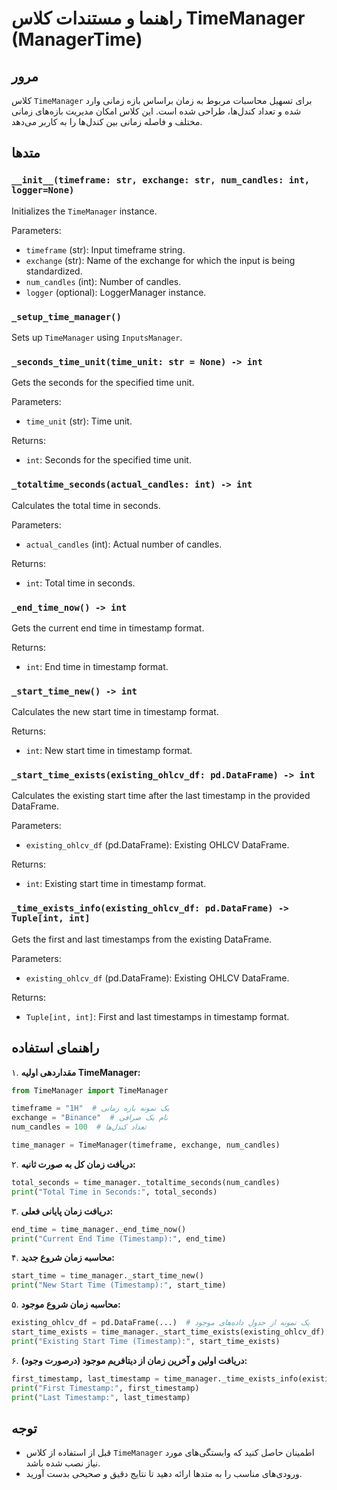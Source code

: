 # راهنما و مستندات کلاس TimeManager (ManagerTime)

## مرور
کلاس `TimeManager` برای تسهیل محاسبات مربوط به زمان براساس بازه زمانی وارد شده و تعداد کندل‌ها، طراحی شده است. این کلاس امکان مدیریت بازه‌های زمانی مختلف و فاصله زمانی بین کندل‌ها را به کاربر می‌دهد.


## متدها

### `__init__(timeframe: str, exchange: str, num_candles: int, logger=None)`
Initializes the `TimeManager` instance.

Parameters:
- `timeframe` (str): Input timeframe string.
- `exchange` (str): Name of the exchange for which the input is being standardized.
- `num_candles` (int): Number of candles.
- `logger` (optional): LoggerManager instance.

### `_setup_time_manager()`
Sets up `TimeManager` using `InputsManager`.

### `_seconds_time_unit(time_unit: str = None) -> int`
Gets the seconds for the specified time unit.

Parameters:
- `time_unit` (str): Time unit.

Returns:
- `int`: Seconds for the specified time unit.

### `_totaltime_seconds(actual_candles: int) -> int`
Calculates the total time in seconds.

Parameters:
- `actual_candles` (int): Actual number of candles.

Returns:
- `int`: Total time in seconds.

### `_end_time_now() -> int`
Gets the current end time in timestamp format.

Returns:
- `int`: End time in timestamp format.

### `_start_time_new() -> int`
Calculates the new start time in timestamp format.

Returns:
- `int`: New start time in timestamp format.

### `_start_time_exists(existing_ohlcv_df: pd.DataFrame) -> int`
Calculates the existing start time after the last timestamp in the provided DataFrame.

Parameters:
- `existing_ohlcv_df` (pd.DataFrame): Existing OHLCV DataFrame.

Returns:
- `int`: Existing start time in timestamp format.

### `_time_exists_info(existing_ohlcv_df: pd.DataFrame) -> Tuple[int, int]`
Gets the first and last timestamps from the existing DataFrame.

Parameters:
- `existing_ohlcv_df` (pd.DataFrame): Existing OHLCV DataFrame.

Returns:
- `Tuple[int, int]`: First and last timestamps in timestamp format.

## راهنمای استفاده

۱. **مقداردهی اولیه TimeManager:**
```python
from TimeManager import TimeManager

timeframe = "1H"  # یک نمونه بازه زمانی
exchange = "Binance"  # نام یک صرافی
num_candles = 100  # تعداد کندل‌ها

time_manager = TimeManager(timeframe, exchange, num_candles)
```

۲. **دریافت زمان کل به صورت ثانیه:**
```python
total_seconds = time_manager._totaltime_seconds(num_candles)
print("Total Time in Seconds:", total_seconds)
```

۳. **دریافت زمان پایانی فعلی:**
```python
end_time = time_manager._end_time_now()
print("Current End Time (Timestamp):", end_time)
```

۴. **محاسبه زمان شروع جدید:**
```python
start_time = time_manager._start_time_new()
print("New Start Time (Timestamp):", start_time)
```

۵. **محاسبه زمان شروع موجود:**
```python
existing_ohlcv_df = pd.DataFrame(...)  # یک نمونه از جدول داده‌های موجود
start_time_exists = time_manager._start_time_exists(existing_ohlcv_df)
print("Existing Start Time (Timestamp):", start_time_exists)


```

۶. **دریافت اولین و آخرین زمان از دیتافریم موجود (درصورت وجود):**
```python
first_timestamp, last_timestamp = time_manager._time_exists_info(existing_ohlcv_df)
print("First Timestamp:", first_timestamp)
print("Last Timestamp:", last_timestamp)
```

## توجه
- قبل از استفاده از کلاس `TimeManager` اطمینان حاصل کنید که وابستگی‌های مورد نیاز نصب شده باشد.
- ورودی‌های مناسب را به متدها ارائه دهید تا نتایج دقیق و صحیحی بدست آورید.
